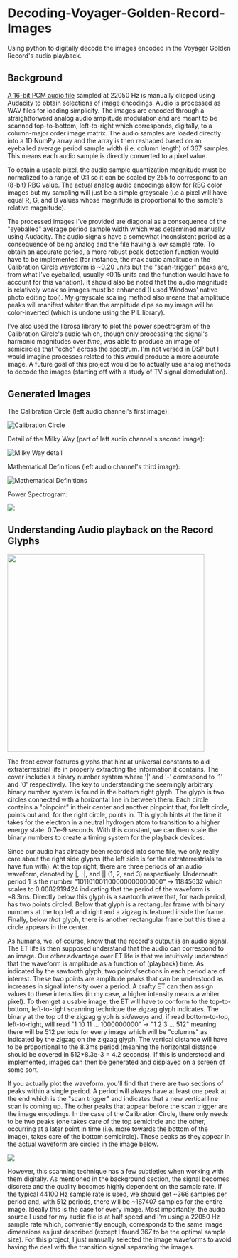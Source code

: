 # Decoding-Voyager-Golden-Record-Images
Using python to digitally decode the images encoded in the Voyager Golden Record's audio playback.

## Background
[A 16-bit PCM audio file](https://soundcloud.com/user-482195982/voyager-golden-record-encoded-images) sampled at 22050 Hz is manually clipped using Audacity to obtain selections of image encodings. Audio is processed as WAV files for loading simplicity. The images are encoded through a straightforward analog audio amplitude modulation and are meant to be scanned top-to-bottom, left-to-right which corresponds, digitally, to a column-major order image matrix. The audio samples are loaded directly into a 1D NumPy array and the array is then reshaped based on an eyeballed average period sample width (i.e. column length) of 367 samples. This means each audio sample is directly converted to a pixel value.

To obtain a usable pixel, the audio sample quantization magnitude must be normalized to a range of 0:1 so it can be scaled by 255 to correspond to an (8-bit) RBG value. The actual analog audio encodings allow for RBG color images but my sampling will just be a simple grayscale (i.e a pixel will have equal R, G, and B values whose magnitude is proportional to the sample's relative magnitude).

The processed images I've provided are diagonal as a consequence of the "eyeballed" average period sample width which was determined manually using Audacity. The audio signals have a somewhat inconsistent period as a consequence of being analog and the file having a low sample rate. To obtain an accurate period, a more robust peak-detection function would have to be implemented (for instance, the max audio amplitude in the Calibration Circle waveform is ~0.20 units but the "scan-trigger" peaks are, from what I've eyeballed, usually <0.15 units and the function would have to account for this variation). It should also be noted that the audio magnitude is relatively weak so images must be enhanced (I used Windows' native photo editing tool). My grayscale scaling method also means that amplitude peaks will manifest whiter than the amplitude dips so my image will be color-inverted (which is undone using the PIL library).

I've also used the librosa library to plot the power spectrogram of the Calibration Circle's audio which, though only processing the signal's harmonic magnitudes over *time*, was able to produce an image of semicircles that "echo" across the spectrum. I'm not versed in DSP but I would imagine processes related to this would produce a more accurate image. A future goal of this project would be to actually use analog methods to decode the images (starting off with a study of TV signal demodulation).

## Generated Images

The Calibration Circle (left audio channel's first image):

![](https://github.com/ErikHC/Decoding-Voyager-Golden-Record-Images/blob/main/CalibrationCircle_2022-07-27.png?raw=true "Calibration Circle")

Detail of the Milky Way (part of left audio channel's second image):

![](https://github.com/ErikHC/Decoding-Voyager-Golden-Record-Images/blob/main/EnhancedMilkyWayDetail_2022-07-27.png?raw=true "Milky Way detail")

Mathematical Definitions (left audio channel's third image):

![](https://github.com/ErikHC/Decoding-Voyager-Golden-Record-Images/blob/main/MathDefs_2022-07-27.png?raw=true "Mathematical Definitions")

Power Spectrogram:

![](https://github.com/ErikHC/Decoding-Voyager-Golden-Record-Images/blob/main/CalibrationCirclePowerSpec.png?raw=true)

## Understanding Audio playback on the Record Glyphs

<img src="https://github.com/ErikHC/Decoding-Voyager-Golden-Record-Images/blob/main/The_Sounds_of_Earth_Record_Cover_-_GPN-2000-001978.jpg" width="443" height="443"/>

The front cover features glyphs that hint at universal constants to aid extraterrestrial life in properly extracting the information it contains. The cover includes a binary number system where '|' and '-' correspond to '1' and '0' respectively. The key to understanding the seemingly arbitrary binary number system is found in the bottom right glyph. The glyph is two circles connected with a horizontal line in between them. Each circle contains a "pinpoint" in their center and another pinpoint that, for left circle, points out and, for the right circle, points in. This glyph hints at the time it takes for the electron in a neutral hydrogen atom to transition to a higher energy state: 0.7e-9 seconds. With this constant, we can then scale the binary numbers to create a timing system for the playback devices.

Since our audio has already been recorded into some file, we only really care about the right side glyphs (the left side is for the extraterrestrials to have fun with). At the top right, there are three periods of an audio waveform, denoted by |, -|, and || (1, 2, and 3) respectively. Underneath period 1 is the number "101101001100000000000000" -> 11845632 which scales to 0.0082919424 indicating that the period of the waveform is ~8.3ms. Directly below this glyph is a sawtooth wave that, for each period, has two points circled. Below that glyph is a rectangular frame with binary numbers at the top left and right and a zigzag is featured inside the frame. Finally, below *that* glyph, there is another rectangular frame but this time a circle appears in the center.

As humans, we, of course, know that the record's output is an audio signal. The ET life is then supposed understand that the audio can correspond to an image. Our other advantage over ET life is that we intuitively understand that the waveform is amplitude as a function of (playback) time. As indicated by the sawtooth glyph, two points/sections in each period are of interest. These two points are amplitude peaks that can be understood as increases in signal intensity over a period. A crafty ET can then assign values to these intensities (in my case, a higher intensity means a whiter pixel). To then get a usable image, the ET will have to conform to the top-to-bottom, left-to-right scanning technique the zigzag glyph indicates. The binary at the top of the zigzag glyph is *sideways* and, if read bottom-to-top, left-to-right, will read "1 10 11 ... 1000000000" -> "1 2 3 ... 512" meaning there will be 512 periods for every image which will be "columns" as indicated by the zigzag on the zigzag glyph. The vertical distance will have to be proportional to the 8.3ms period (meaning the horizontal distance should be covered in 512*8.3e-3 = 4.2 seconds). If this is understood and implemented, images can then be generated and displayed on a screen of some sort.

If you actually plot the waveform, you'll find that there are two sections of peaks within a single period. A period will always have at least one peak at the end which is the "scan trigger" and indicates that a new vertical line scan is coming up. The other peaks that appear before the scan trigger are the image encodings. In the case of the Calibration Circle, there only needs to be two peaks (one takes care of the top semicircle and the other, occurring at a later point in time (i.e. more towards the bottom of the image), takes care of the bottom semicircle). These peaks as they appear in the actual waveform are circled in the image below.

![](https://github.com/ErikHC/Decoding-Voyager-Golden-Record-Images/blob/main/SawtoothPeaks.png?raw=true)

However, this scanning technique has a few subtleties when working with them digitally. As mentioned in the background section, the signal becomes discrete and the quality becomes highly dependent on the sample rate. If the typical 44100 Hz sample rate is used, we should get ~366 samples per period and, with 512 periods, there will be ~187407 samples for the entire image. Ideally this is the case for every image. Most importantly, the audio source I used for my audio file is at half speed and I'm using a 22050 Hz sample rate which, conveniently enough, corresponds to the same image dimensions as just described (except I found 36*7* to be the optimal sample size). For this project, I just manually selected the image waveforms to avoid having the deal with the transition signal separating the images.
